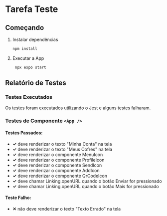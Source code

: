 # Tarefa Teste

## Começando

1. Instalar dependências

   ```bash
   npm install
   ```

2. Executar a App

   ```bash
    npx expo start
   ```


## Relatório de Testes

### Testes Executados

Os testes foram executados utilizando o Jest e alguns testes falharam. 

### Testes de Componente `<App />`

#### Testes Passados:
- **✓** deve renderizar o texto "Minha Conta" na tela
- **✓** deve renderizar o texto "Meus Cofres" na tela 
- **✓** deve renderizar o componente MenuIcon
- **✓** deve renderizar o componente ProfileIcon
- **✓** deve renderizar o componente SendIcon 
- **✓** deve renderizar o componente AddIcon 
- **✓** deve renderizar o componente QrCodeIcon 
- **✓** deve chamar Linking.openURL quando o botão Enviar for pressionado 
- **✓** deve chamar Linking.openURL quando o botão Mais for pressionado 

#### Teste Falho:
- **✕** não deve renderizar o texto "Texto Errado" na tela
